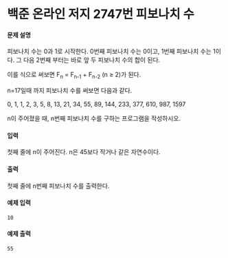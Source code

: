 # 백준 온라인 저지 2747번 피보나치 수

#### 문제 설명
피보나치 수는 0과 1로 시작한다. 0번째 피보나치 수는 0이고, 1번째 피보나치 수는 1이다. 그 다음 2번째 부터는 바로 앞 두 피보나치 수의 합이 된다.

이를 식으로 써보면 F<sub>n</sub> = F<sub>n-1</sub> + F<sub>n-2</sub> (n ≥ 2)가 된다.

n=17일때 까지 피보나치 수를 써보면 다음과 같다.

0, 1, 1, 2, 3, 5, 8, 13, 21, 34, 55, 89, 144, 233, 377, 610, 987, 1597

n이 주어졌을 때, n번째 피보나치 수를 구하는 프로그램을 작성하시오.

#### 입력
첫째 줄에 n이 주어진다. n은 45보다 작거나 같은 자연수이다.

#### 출력
첫째 줄에 n번째 피보나치 수를 출력한다.

#### 예제 입력
```
10
```

#### 예제 출력
```
55
```
